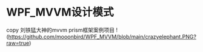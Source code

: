 # WPF_MVVM设计模式
copy 刘铁猛大神的mvvm prism框架案例项目
!(https://github.com/mooonbird/WPF_MVVM/blob/main/crazyelephant.PNG?raw=true)
